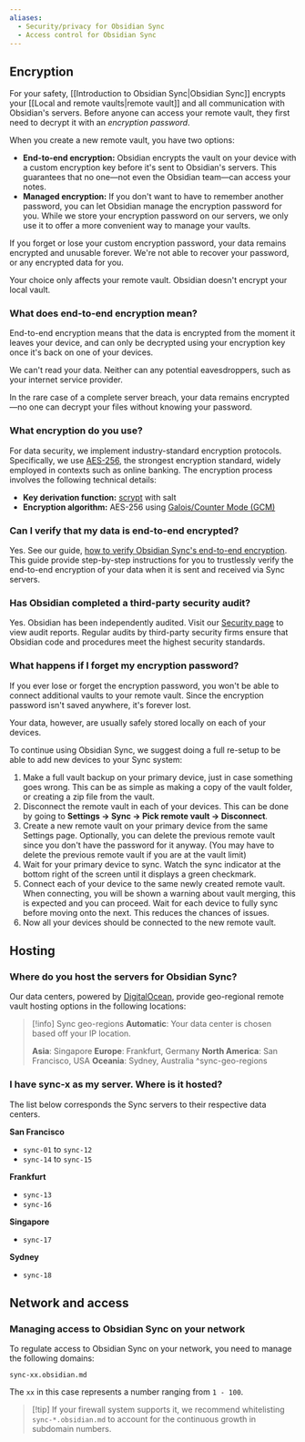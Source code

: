 ```yaml
---
aliases:
  - Security/privacy for Obsidian Sync
  - Access control for Obsidian Sync
---
```

## Encryption

For your safety, [[Introduction to Obsidian Sync|Obsidian Sync]] encrypts your [[Local and remote vaults|remote vault]] and all communication with Obsidian's servers. Before anyone can access your remote vault, they first need to decrypt it with an _encryption password_.

When you create a new remote vault, you have two options:

- **End-to-end encryption:** Obsidian encrypts the vault on your device with a custom encryption key before it's sent to Obsidian's servers. This guarantees that no one—not even the Obsidian team—can access your notes.
- **Managed encryption:** If you don't want to have to remember another password, you can let Obsidian manage the encryption password for you. While we store your encryption password on our servers, we only use it to offer a more convenient way to manage your vaults.

If you forget or lose your custom encryption password, your data remains encrypted and unusable forever. We're not able to recover your password, or any encrypted data for you.

Your choice only affects your remote vault. Obsidian doesn't encrypt your local vault.
### What does end-to-end encryption mean?

End-to-end encryption means that the data is encrypted from the moment it leaves your device, and can only be decrypted using your encryption key once it's back on one of your devices.

We can't read your data. Neither can any potential eavesdroppers, such as your internet service provider.

In the rare case of a complete server breach, your data remains encrypted—no one can decrypt your files without knowing your password.

### What encryption do you use?

For data security, we implement industry-standard encryption protocols. Specifically, we use [AES-256](https://www.nist.gov/publications/advanced-encryption-standard-aes-0), the strongest encryption standard, widely employed in contexts such as online banking. The encryption process involves the following technical details:

- **Key derivation function:** [scrypt](https://en.wikipedia.org/wiki/Scrypt) with salt
- **Encryption algorithm:** AES-256 using [Galois/Counter Mode (GCM)](https://en.wikipedia.org/wiki/Galois/Counter_Mode)

### Can I verify that my data is end-to-end encrypted?

Yes. See our guide, [how to verify Obsidian Sync's end-to-end encryption](https://obsidian.md/blog/verify-obsidian-sync-encryption/). This guide provide step-by-step instructions for you to trustlessly verify the end-to-end encryption of your data when it is sent and received via Sync servers.

### Has Obsidian completed a third-party security audit?

Yes. Obsidian has been independently audited. Visit our [Security page](https://obsidian.md/security) to view audit reports. Regular audits by third-party security firms ensure that Obsidian code and procedures meet the highest security standards.

### What happens if I forget my encryption password?

If you ever lose or forget the encryption password, you won't be able to connect additional vaults to your remote vault. Since the encryption password isn't saved anywhere, it's forever lost.

Your data, however, are usually safely stored locally on each of your devices.

To continue using Obsidian Sync, we suggest doing a full re-setup to be able to add new devices to your Sync system:

1. Make a full vault backup on your primary device, just in case something goes wrong. This can be as simple as making a copy of the vault folder, or creating a zip file from the vault.
2. Disconnect the remote vault in each of your devices. This can be done by going to **Settings → Sync → Pick remote vault → Disconnect**.
3. Create a new remote vault on your primary device from the same Settings page. Optionally, you can delete the previous remote vault since you don't have the password for it anyway. (You may have to delete the previous remote vault if you are at the vault limit)
4. Wait for your primary device to sync. Watch the sync indicator at the bottom right of the screen until it displays a green checkmark.
5. Connect each of your device to the same newly created remote vault. When connecting, you will be shown a warning about vault merging, this is expected and you can proceed. Wait for each device to fully sync before moving onto the next. This reduces the chances of issues.
6. Now all your devices should be connected to the new remote vault.

## Hosting
### Where do you host the servers for Obsidian Sync?

Our data centers, powered by [DigitalOcean](https://www.digitalocean.com), provide geo-regional remote vault hosting options in the following locations:

> [!info] Sync geo-regions
> **Automatic**: Your data center is chosen based off your IP location.
> 
> **Asia**: Singapore
> **Europe**: Frankfurt, Germany
> **North America**: San Francisco, USA 
> **Oceania**: Sydney, Australia
^sync-geo-regions
### I have sync-x as my server. Where is it hosted?

The list below corresponds the Sync servers to their respective data centers. 

**San Francisco**
- `sync-01` to `sync-12`
- `sync-14` to `sync-15`

**Frankfurt**
- `sync-13`
- `sync-16`

**Singapore**
- `sync-17`

**Sydney**
- `sync-18`
## Network and access

### Managing access to Obsidian Sync on your network

To regulate access to Obsidian Sync on your network, you need to manage the following domains:

`sync-xx.obsidian.md`

The `xx` in this case represents a number ranging from `1 - 100`.

> [!tip] If your firewall system supports it, we recommend whitelisting `sync-*.obsidian.md` to account for the continuous growth in subdomain numbers.
